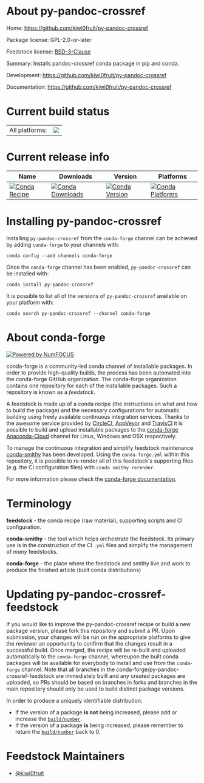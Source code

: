 About py-pandoc-crossref
========================

Home: https://github.com/kiwi0fruit/py-pandoc-crossref

Package license: GPL-2.0-or-later

Feedstock license: [BSD-3-Clause](https://github.com/conda-forge/py-pandoc-crossref-feedstock/blob/master/LICENSE.txt)

Summary: Installs pandoc-crossref conda package in pip and conda.

Development: https://github.com/kiwi0fruit/py-pandoc-crossref

Documentation: https://github.com/kiwi0fruit/py-pandoc-crossref

Current build status
====================


<table><tr><td>All platforms:</td>
    <td>
      <a href="https://dev.azure.com/conda-forge/feedstock-builds/_build/latest?definitionId=6173&branchName=master">
        <img src="https://dev.azure.com/conda-forge/feedstock-builds/_apis/build/status/py-pandoc-crossref-feedstock?branchName=master">
      </a>
    </td>
  </tr>
</table>

Current release info
====================

| Name | Downloads | Version | Platforms |
| --- | --- | --- | --- |
| [![Conda Recipe](https://img.shields.io/badge/recipe-py--pandoc--crossref-green.svg)](https://anaconda.org/conda-forge/py-pandoc-crossref) | [![Conda Downloads](https://img.shields.io/conda/dn/conda-forge/py-pandoc-crossref.svg)](https://anaconda.org/conda-forge/py-pandoc-crossref) | [![Conda Version](https://img.shields.io/conda/vn/conda-forge/py-pandoc-crossref.svg)](https://anaconda.org/conda-forge/py-pandoc-crossref) | [![Conda Platforms](https://img.shields.io/conda/pn/conda-forge/py-pandoc-crossref.svg)](https://anaconda.org/conda-forge/py-pandoc-crossref) |

Installing py-pandoc-crossref
=============================

Installing `py-pandoc-crossref` from the `conda-forge` channel can be achieved by adding `conda-forge` to your channels with:

```
conda config --add channels conda-forge
```

Once the `conda-forge` channel has been enabled, `py-pandoc-crossref` can be installed with:

```
conda install py-pandoc-crossref
```

It is possible to list all of the versions of `py-pandoc-crossref` available on your platform with:

```
conda search py-pandoc-crossref --channel conda-forge
```


About conda-forge
=================

[![Powered by NumFOCUS](https://img.shields.io/badge/powered%20by-NumFOCUS-orange.svg?style=flat&colorA=E1523D&colorB=007D8A)](http://numfocus.org)

conda-forge is a community-led conda channel of installable packages.
In order to provide high-quality builds, the process has been automated into the
conda-forge GitHub organization. The conda-forge organization contains one repository
for each of the installable packages. Such a repository is known as a *feedstock*.

A feedstock is made up of a conda recipe (the instructions on what and how to build
the package) and the necessary configurations for automatic building using freely
available continuous integration services. Thanks to the awesome service provided by
[CircleCI](https://circleci.com/), [AppVeyor](https://www.appveyor.com/)
and [TravisCI](https://travis-ci.com/) it is possible to build and upload installable
packages to the [conda-forge](https://anaconda.org/conda-forge)
[Anaconda-Cloud](https://anaconda.org/) channel for Linux, Windows and OSX respectively.

To manage the continuous integration and simplify feedstock maintenance
[conda-smithy](https://github.com/conda-forge/conda-smithy) has been developed.
Using the ``conda-forge.yml`` within this repository, it is possible to re-render all of
this feedstock's supporting files (e.g. the CI configuration files) with ``conda smithy rerender``.

For more information please check the [conda-forge documentation](https://conda-forge.org/docs/).

Terminology
===========

**feedstock** - the conda recipe (raw material), supporting scripts and CI configuration.

**conda-smithy** - the tool which helps orchestrate the feedstock.
                   Its primary use is in the construction of the CI ``.yml`` files
                   and simplify the management of *many* feedstocks.

**conda-forge** - the place where the feedstock and smithy live and work to
                  produce the finished article (built conda distributions)


Updating py-pandoc-crossref-feedstock
=====================================

If you would like to improve the py-pandoc-crossref recipe or build a new
package version, please fork this repository and submit a PR. Upon submission,
your changes will be run on the appropriate platforms to give the reviewer an
opportunity to confirm that the changes result in a successful build. Once
merged, the recipe will be re-built and uploaded automatically to the
`conda-forge` channel, whereupon the built conda packages will be available for
everybody to install and use from the `conda-forge` channel.
Note that all branches in the conda-forge/py-pandoc-crossref-feedstock are
immediately built and any created packages are uploaded, so PRs should be based
on branches in forks and branches in the main repository should only be used to
build distinct package versions.

In order to produce a uniquely identifiable distribution:
 * If the version of a package **is not** being increased, please add or increase
   the [``build/number``](https://conda.io/docs/user-guide/tasks/build-packages/define-metadata.html#build-number-and-string).
 * If the version of a package **is** being increased, please remember to return
   the [``build/number``](https://conda.io/docs/user-guide/tasks/build-packages/define-metadata.html#build-number-and-string)
   back to 0.

Feedstock Maintainers
=====================

* [@kiwi0fruit](https://github.com/kiwi0fruit/)

